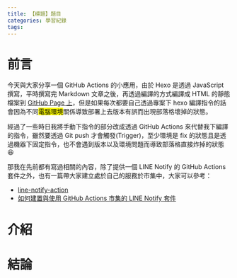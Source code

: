 ```yaml
---
title: 【標題】題目
categories: 學習紀錄
tags:
---
```


<style>
  section.compact {
    font-size: 150%  
  }
  img[alt~="center"] {
    display: block;
    margin: 0 auto;
  }
</style>


# 前言

今天與大家分享一個 GitHub Actions 的小應用，由於 Hexo 是透過 JavaScript 撰寫，平時撰寫完 Markdown 文章之後，再透過編譯的方式編譯成 HTML 的靜態檔案到 [GitHub Page 上](https://github.com/louis70109/louis70109.github.io)，但是如果每次都要自己透過專案下 hexo 編譯指令的話會因為不同<mark>電腦環境</mark>關係導致部署上去版本有誤而出現部落格壞掉的狀態。

經過了一些時日我將手動下指令的部分改成透過 GitHub Actions 來代替我下編譯的指令，雖然要透過 Git push 才會觸發(Trigger)，至少環境是 fix 的狀態且是透過機器下固定指令，也不會遇到版本以及環境問題而導致部落格直接炸掉的狀態
😆

那我在先前都有寫過相關的內容，除了提供一個 LINE Notify 的 GitHub Actions 套件之外，也有一篇帶大家建立處於自己的服務於市集中，大家可以參考：

- [line-notify-action](https://github.com/louis70109/line-notify-action)
- [如何建置與使用 GitHub Actions 市集的 LINE Notify 套件](https://nijialin.com/2021/02/17/line-notify-in-github-actions/)
<!-- more -->

# 介紹

# 結論
